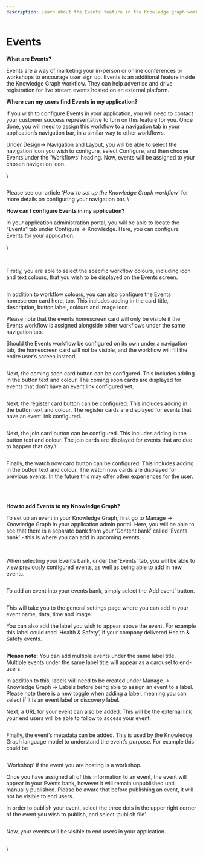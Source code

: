 ```yaml
---
description: Learn about the Events feature in the Knowledge graph workflow
---
```


# Events

**What are Events?**

Events are a way of marketing your in-person or online conferences or workshops to encourage user sign up. Events is an additional feature inside the  Knowledge Graph workflow. They can help  advertise and drive registration for live stream events hosted on an external platform.



**Where can my users find Events in my application?**&#x20;

If you wish to configure Events in your application, you will need to contact your customer success representative to turn on this feature for you. Once done, you will need to assign this workflow to a navigation tab in your application’s navigation bar, in a similar way to other workflows.&#x20;



Under Design→ Navigation and Layout, you will be able to select the navigation icon you wish to configure, select Configure, and then choose Events under the ‘Workflows’ heading. Now, events will be assigned to your chosen navigation icon. &#x20;

\


<figure><img src="https://lh7-us.googleusercontent.com/WAHhCQEjiZj_p1R9cTlJD_rEFolcpxRWvvxMDQpP0Q0PlXPPcB3lQYNmSY8AE7MOOJ4I7l78R2LLTij98F1DGF5QnK3g38HJRL_8e5tzZM_XB94ai7QvAU-qRW-3OUzqqbikVUGLBpQDSlZyj5oa5bI" alt=""><figcaption></figcaption></figure>

Please see our article _‘How to set up the Knowledge Graph workflow’_ for more details on configuring your navigation bar. \


**How can I configure Events in my application?**&#x20;

In your application administration portal, you will be able to locate the “Events” tab under Configure → Knowledge. Here, you can configure Events for your application.&#x20;

\


<figure><img src="../../../.gitbook/assets/Screenshot 2024-02-28 at 10.50.45.png" alt=""><figcaption></figcaption></figure>

\
Firstly, you are able to select the specific workflow colours, including icon and text colours, that you wish to be displayed on the Events screen.&#x20;

<figure><img src="../../../.gitbook/assets/Screenshot 2024-02-28 at 10.52.22.png" alt=""><figcaption></figcaption></figure>

In addition to workflow colours, you can also configure the Events homescreen card here, too. This includes adding in the card title, description, button label, colours and image icon.

Please note that the events homescreen card will only be visible if the Events workflow is assigned alongside other workflows under the same navigation tab.

Should the Events workflow be configured on its own under a navigation tab, the homescreen card will not be visible, and the workflow will fill the entire user’s screen instead.



<figure><img src="../../../.gitbook/assets/Screenshot 2024-02-28 at 10.54.55.png" alt=""><figcaption></figcaption></figure>

Next, the coming soon card button can be configured. This includes adding in the button text and colour. The coming soon cards are displayed for events that don’t have an event link configured yet.&#x20;



<figure><img src="../../../.gitbook/assets/Screenshot 2024-02-28 at 10.57.59.png" alt=""><figcaption></figcaption></figure>



Next, the register card button can be configured. This includes adding in the button text and colour. The register cards are displayed for events that have an event link configured.

<figure><img src="../../../.gitbook/assets/Screenshot 2024-02-28 at 10.58.38.png" alt=""><figcaption></figcaption></figure>

Next, the join card button can be configured. This includes adding in the button text and colour. The join cards are displayed for events that are due to happen that day.\


<figure><img src="../../../.gitbook/assets/Screenshot 2024-02-28 at 10.58.44.png" alt=""><figcaption></figcaption></figure>

Finally, the watch now card button can be configured. This includes adding in the button text and colour. The watch now cards are displayed for previous events. In the future this may offer other experiences for the user.

<figure><img src="../../../.gitbook/assets/Screenshot 2024-02-28 at 10.58.47.png" alt=""><figcaption></figcaption></figure>

\
\
**How to add Events to my Knowledge Graph?**&#x20;

To set up an event in your Knowledge Graph, first go to Manage → Knowledge Graph in your application admin portal. Here, you will be able to see that there is a separate bank from your ‘Content bank’ called ‘Events bank’ - this is where you can add in upcoming events.



<figure><img src="../../../.gitbook/assets/Screenshot 2024-02-28 at 11.01.51.png" alt=""><figcaption></figcaption></figure>

\
When selecting your Events bank, under the ‘Events’ tab, you will be able to view previously configured events, as well as being able to add in new events.&#x20;

<figure><img src="https://lh7-us.googleusercontent.com/KaLFItKIZs8VhM43CJGczgCoy_BRk02dtyglGBxey9I-dJ1kfk7bPVikCFicoAWXCxYUnaOhqC1uHno2qCw3QnVYPNbeshBJdSy1aSRW7X4jxEww73B_xUjTS-9U1mzQ9n8mGdbb7O-fzwNp0bJ7kS4" alt=""><figcaption></figcaption></figure>

To add an event into your events bank, simply select the ‘Add event’ button.&#x20;

<figure><img src="https://lh7-us.googleusercontent.com/70V9r4e00xajc8PZxaAVKqRBeij9-f5IazTdLLWacixnRXoAnmqcU0hQgK4jta7jciElLB0GhKch4dWuJqFnXzB5ZQ8RNe5AtXNVQ6VPpJ3DWKU-2HKQ1mdnzo_E7JQQF1RM-5y_PmE-VdpN4MqWslI" alt=""><figcaption></figcaption></figure>

This will take you to the general settings page where you can add in your event name, data, time and image.&#x20;



You can also add the label you wish to appear above the event. For example this label could read ‘Health & Safety’, if your company delivered Health & Safety events.&#x20;

<figure><img src="https://lh7-us.googleusercontent.com/EfZ10L8rfRNcV2mtCftglTHXx0eFRUwv2DuLmh6HhJYKQbOVG0blGrbsA1WkDJrK_SPysRBusniLaLbhRrjTQGXm9Nqzy5KorCTxrSBQ1fCXlFqD1g8bx1NgfJ1Vk9mK-3GVonnvkwwQbXBDyWPNYgM" alt=""><figcaption></figcaption></figure>

**Please note:** You can add multiple events under the same label title. Multiple events under the same label title will appear as a carousel to end-users.&#x20;



In addition to this, labels will need to be created under Manage → Knowledge Graph → Labels before being able to assign an event to a label. Please note there is a new toggle when adding a label, meaning you can select if it is an event label or discovery label.



Next, a URL for your event can also be added. This will be the external link your end users will be able to follow to access your event.

<figure><img src="https://lh7-us.googleusercontent.com/d2qunj1Ambt9Eo0zT37v8nxHWUvd3eEhf0Qj3WeVIKFQq_ivlDKDuWKAcRU0E3OjemtRQEQ3CXYxCWQZBwy8Dfad7S8nHZhYx0Q45xVFsMsp3tgKKiRJqKMsSQK3QumtowsDEVwJwR5tvbe7eXtZbP8" alt=""><figcaption></figcaption></figure>

Finally, the event’s metadata can be added. This is used by the Knowledge Graph language model to understand the event’s purpose. For example this could be&#x20;

<figure><img src="https://lh7-us.googleusercontent.com/p-4VCbDLjQEreD_RlXlNAznfji0LmjIOt4Asdxo_0LT9xP266T9ISIpYzV53HDahzWEAsF4honlYP5iqgP8eJyL0_2v1iyRN-YUYyePUsB7bCvpIs2OKj3KE1FcIQAfIYwEj_FazKdKD6Nwnl_vOcqo" alt=""><figcaption></figcaption></figure>

‘Workshop’ if the event you are hosting is a workshop.&#x20;

Once you have assigned all of this information to an event, the event will appear in your Events bank, however it will remain unpublished until manually published. Please be aware that before publishing an event, it will not be visible to end users.&#x20;



In order to publish your event, select the three dots in the upper right corner of the event you wish to publish, and select ‘publish file’.

&#x20;

<figure><img src="https://lh7-us.googleusercontent.com/7kMHwaVnVXFHZUrJXaHyeTAhHma9x3f_rGoVgYM8lJ0wGZIHlUA5ZLfmdZal4oBswLC9XciIxe57p05noFeeJgZly86Z_KkM2JSbwnW5MNJ2VrciwsnmgHSC13feHXP5SGR3BtiVzWbcvIAt1vAPgw8" alt=""><figcaption></figcaption></figure>



Now, your events will be visible to end users in your application.&#x20;

<figure><img src="https://lh7-us.googleusercontent.com/9n6TDKehgO3q5t43rZ6ovMgc9WDdJVVxTddZxn1dbgblBTbdgxdywey1Uym5BOlJvnrwQOQXKsHL-xs6KEUDEZ4XXyavCT17QliPoIpI4DvXAqLea7LWTus2ZvEGrxuipuXWuHsw7Pt8dt1gyQJhPxQ" alt=""><figcaption></figcaption></figure>

\


&#x20;
